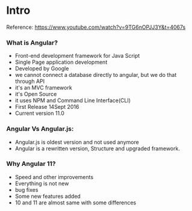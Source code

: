 # Intro

Reference: https://www.youtube.com/watch?v=9TG6nOPJJ3Y&t=4067s

### What is Angular?

- Front-end development framework for Java Script
- Single Page application development 
- Developed by Google
- we cannot connect a database directly to angular, but we do that through API
- it's an MVC framework
- it's Open Source
- it uses NPM and Command Line Interface(CLI)
- First Release 14Sept 2016
- Current version 11.0

###  Angular Vs Angular.js:
- Angular.js is oldest version and not used anymore
- Angular is a rewritten version, Structure and upgraded framework. 

### Why Angular 11? 
- Speed and other improvements
- Everything is not new
- bug fixes
- Some new features added
- 10 and 11 are almost same with some differences



